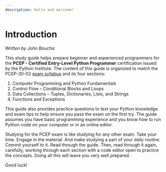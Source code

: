 ```yaml
---
description: Hello and welcome!
---
```


# Introduction

_Written by John Boucha_

This study guide helps prepare beginner and experienced programmers for the **PCEP - Certified Entry-Level Python Programmer** certification issued by the Python Institute. The content of this guide is organized to match the PCEP-30-02 [exam syllabus](https://pythoninstitute.org/assets/627e61bc29de3989767095.pdf) and its four sections:

1. Computer Programming and Python Fundamentals
2. Control Flow – Conditional Blocks and Loops
3. Data Collections – Tuples, Dictionaries, Lists, and Strings
4. Functions and Exceptions

This guide also provides practice questions to test your Python knowledge and exam tips to help ensure you pass the exam on the first try. The guide assumes you have basic programming experience and you know how to run Python code on your computer or in an online editor.

Studying for the PCEP exam is like studying for any other exam. Take your time. Engage in the material. And make studying a part of your daily routine. Commit yourself to it. Read through the guide. Then, read through it again, carefully, working through each section with a code editor open to practice the concepts. Doing all this will leave you very well prepared.

Good luck!


